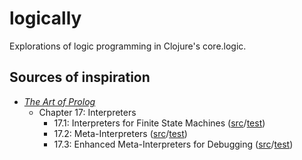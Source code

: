 # logically

Explorations of logic programming in Clojure's core.logic.

## Sources of inspiration

* [_The Art of Prolog_](http://books.google.ch/books?id=w-XjuvpOrjMC&lpg=PP1&pg=PP1#v=onepage&q&f=false)
  * Chapter 17: Interpreters
     * 17.1: Interpreters for Finite State Machines ([src](https://github.com/namin/logically/tree/master/src/logically/art/interpreters/fsm.clj)/[test](https://github.com/namin/logically/tree/master/test/logically/art/interpreters/fsm_test.clj))
     * 17.2: Meta-Interpreters ([src](https://github.com/namin/logically/tree/master/src/logically/art/interpreters/meta.clj)/[test](https://github.com/namin/logically/tree/master/test/logically/art/interpreters/meta_test.clj))
     * 17.3: Enhanced Meta-Interpreters for Debugging ([src](https://github.com/namin/logically/tree/master/src/logically/art/interpreters/meta_debug.clj)/[test](https://github.com/namin/logically/tree/master/test/logically/art/interpreters/meta_debug_test.clj))
